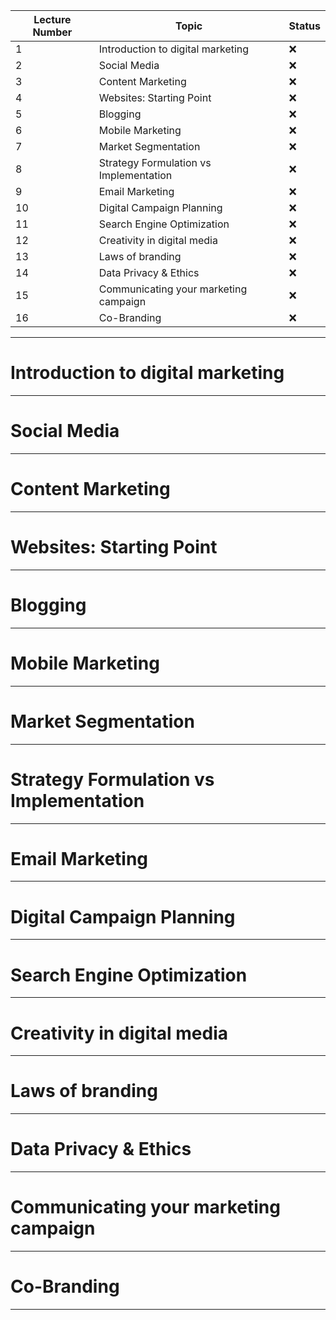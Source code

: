 | Lecture Number | Topic                                  | Status |
| -------------- | -------------------------------------- | ------ |
| 1              | Introduction to digital marketing      | :x:    |
| 2              | Social Media                           | :x:    |
| 3              | Content Marketing                      | :x:    |
| 4              | Websites: Starting Point               | :x:    |
| 5              | Blogging                               | :x:    |
| 6              | Mobile Marketing                       | :x:    |
| 7              | Market Segmentation                   | :x:    |
| 8              | Strategy Formulation vs Implementation | :x:    |
| 9              | Email Marketing                        | :x:    |
| 10             | Digital Campaign Planning              | :x:    |
| 11             | Search Engine Optimization             | :x:    |
| 12             | Creativity in digital media            | :x:    |
| 13             | Laws of branding                       | :x:    |
| 14             | Data Privacy & Ethics                  | :x:    |
| 15             | Communicating your marketing campaign  | :x:    |
| 16             | Co-Branding                            | :x:    |

<!--
:white_check_mark:
:warning:
:x:
-->


---
# Introduction to digital marketing
---
# Social Media
---
# Content Marketing
---
# Websites: Starting Point
---
# Blogging
---
# Mobile Marketing
---
# Market Segmentation
---
# Strategy Formulation vs Implementation
---
# Email Marketing
---
# Digital Campaign Planning
---
# Search Engine Optimization
---
# Creativity in digital media
---
# Laws of branding
---
# Data Privacy & Ethics
---
# Communicating your marketing campaign
---
# Co-Branding
---